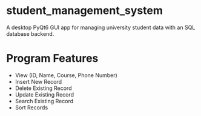 # student_management_system
 A desktop PyQt6 GUI app for managing university student data with an SQL database backend.

# Program Features
- View (ID, Name, Course, Phone Number)
- Insert New Record
- Delete Existing Record
- Update Existing Record
- Search Existing Record
- Sort Records